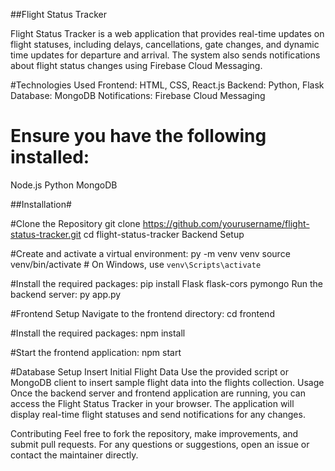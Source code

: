 ##Flight Status Tracker

Flight Status Tracker is a web application that provides real-time updates on flight statuses, including delays, cancellations, gate changes, and dynamic time updates for departure and arrival. The system also sends notifications about flight status changes using Firebase Cloud Messaging.

#Technologies Used
Frontend: HTML, CSS, React.js
Backend: Python, Flask
Database: MongoDB
Notifications: Firebase Cloud Messaging

# Ensure you have the following installed:
Node.js
Python
MongoDB

##Installation#

#Clone the Repository
git clone https://github.com/yourusername/flight-status-tracker.git
cd flight-status-tracker
Backend Setup

#Create and activate a virtual environment:
py -m venv venv
source venv/bin/activate  # On Windows, use `venv\Scripts\activate`

#Install the required packages:
pip install Flask flask-cors pymongo
Run the backend server:
py app.py

#Frontend Setup
Navigate to the frontend directory:
cd frontend

#Install the required packages:
npm install

#Start the frontend application:
npm start

#Database Setup
Insert Initial Flight Data
Use the provided script or MongoDB client to insert sample flight data into the flights collection.
Usage
Once the backend server and frontend application are running, you can access the Flight Status Tracker in your browser. The application will display real-time flight statuses and send notifications for any changes.

Contributing
Feel free to fork the repository, make improvements, and submit pull requests. For any questions or suggestions, open an issue or contact the maintainer directly.
